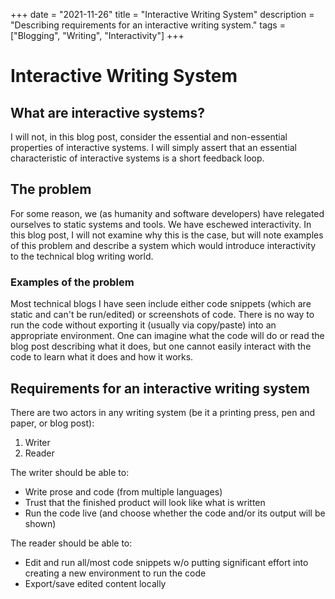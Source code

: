 +++
date = "2021-11-26"
title = "Interactive Writing System"
description = "Describing requirements for an interactive writing system."
tags = ["Blogging", "Writing", "Interactivity"]
+++

# Interactive Writing System

## What are interactive systems?

I will not, in this blog post, consider the essential and non-essential properties of interactive systems.
I will simply assert that an essential characteristic of interactive systems is a short feedback loop.

## The problem

For some reason, we (as humanity and software developers) have relegated ourselves to static systems and tools.
We have eschewed interactivity. In this blog post, I will not examine why this is the case, but will note examples
of this problem and describe a system which would introduce interactivity to the technical blog writing world.

### Examples of the problem

Most technical blogs I have seen include either code snippets (which are static and can't be run/edited) or screenshots of code.
There is no way to run the code without exporting it (usually via copy/paste) into an appropriate environment.
One can imagine what the code will do or read the blog post describing what it does, but one cannot easily
interact with the code to learn what it does and how it works.

## Requirements for an interactive writing system

There are two actors in any writing system (be it a printing press, pen and paper, or blog post):

1. Writer
2. Reader

The writer should be able to:

- Write prose and code (from multiple languages)
- Trust that the finished product will look like what is written
- Run the code live (and choose whether the code and/or its output will be shown)

The reader should be able to:

- Edit and run all/most code snippets w/o putting significant effort into creating a new environment to run the code
- Export/save edited content locally
